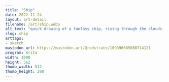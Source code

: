 ```yaml
---
title: "Ship"
date: 2022-11-24
layout: art-detail
filename: /art/ship.webp
alt_text: "quick drawing of a fantasy ship, rising through the clouds. there's somehow both exhaust (presumably from a solid or liqud fuel) and also a jet engine? "
slug: ship
arttags:
- sketch
mastodon_url: https://mastodon.art/@redstrate/109396685680714121
program: Krita
width: 1000
height: 562
thumb_width: 512
thumb_height: 288
---
```

